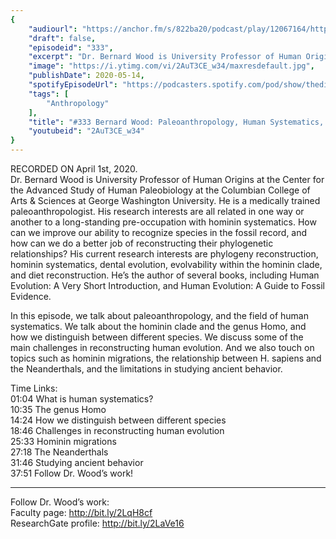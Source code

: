 ```yaml
---
{
	"audiourl": "https://anchor.fm/s/822ba20/podcast/play/12067164/https%3A%2F%2Fd3ctxlq1ktw2nl.cloudfront.net%2Fproduction%2F2020-3-6%2F62148747-44100-2-f186e9b5f0298.m4a",
	"draft": false,
	"episodeid": "333",
	"excerpt": "Dr. Bernard Wood is University Professor of Human Origins at the Center for the Advanced Study of Human Paleobiology at the Columbian College of Arts & Sciences at George Washington University. He is a medically trained paleoanthropologist. His research interests are all related in one way or another to a long-standing pre-occupation with hominin systematics. How can we improve our ability to recognize species in the fossil record, and how can we do a better job of reconstructing their phylogenetic relationships? His current research interests are phylogeny reconstruction, hominin systematics, dental evolution, evolvability within the hominin clade, and diet reconstruction. He’s the author of several books, including Human Evolution: A Very Short Introduction, and Human Evolution: A Guide to Fossil Evidence.",
	"image": "https://i.ytimg.com/vi/2AuT3CE_w34/maxresdefault.jpg",
	"publishDate": 2020-05-14,
	"spotifyEpisodeUrl": "https://podcasters.spotify.com/pod/show/thedissenter/episodes/333-Bernard-Wood-Paleoanthropology--Human-Systematics--And-Human-Evolution-eceoss",
	"tags": [
		"Anthropology"
	],
	"title": "#333 Bernard Wood: Paleoanthropology, Human Systematics, And Human Evolution",
	"youtubeid": "2AuT3CE_w34"
}
---
```

RECORDED ON April 1st, 2020.  
Dr. Bernard Wood is University Professor of Human Origins at the Center for the Advanced Study of Human Paleobiology at the Columbian College of Arts & Sciences at George Washington University. He is a medically trained paleoanthropologist. His research interests are all related in one way or another to a long-standing pre-occupation with hominin systematics. How can we improve our ability to recognize species in the fossil record, and how can we do a better job of reconstructing their phylogenetic relationships? His current research interests are phylogeny reconstruction, hominin systematics, dental evolution, evolvability within the hominin clade, and diet reconstruction. He’s the author of several books, including Human Evolution: A Very Short Introduction, and Human Evolution: A Guide to Fossil Evidence.

In this episode, we talk about paleoanthropology, and the field of human systematics. We talk about the hominin clade and the genus Homo, and how we distinguish between different species. We discuss some of the main challenges in reconstructing human evolution. And we also touch on topics such as hominin migrations, the relationship between H. sapiens and the Neanderthals, and the limitations in studying ancient behavior.

Time Links:  
<time>01:04</time> What is human systematics?  
<time>10:35</time> The genus Homo  
<time>14:24</time> How we distinguish between different species  
<time>18:46</time> Challenges in reconstructing human evolution  
<time>25:33</time> Hominin migrations  
<time>27:18</time> The Neanderthals  
<time>31:46</time> Studying ancient behavior  
<time>37:51</time> Follow Dr. Wood’s work!

---

Follow Dr. Wood’s work:  
Faculty page: http://bit.ly/2LqH8cf  
ResearchGate profile: http://bit.ly/2LaVe16
